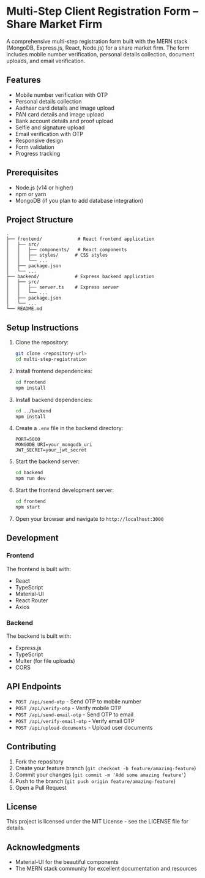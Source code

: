 # Multi-Step Client Registration Form – Share Market Firm

A comprehensive multi-step registration form built with the MERN stack (MongoDB, Express.js, React, Node.js) for a share market firm. The form includes mobile number verification, personal details collection, document uploads, and email verification.

## Features

- Mobile number verification with OTP
- Personal details collection
- Aadhaar card details and image upload
- PAN card details and image upload
- Bank account details and proof upload
- Selfie and signature upload
- Email verification with OTP
- Responsive design
- Form validation
- Progress tracking

## Prerequisites

- Node.js (v14 or higher)
- npm or yarn
- MongoDB (if you plan to add database integration)

## Project Structure

```
.
├── frontend/             # React frontend application
│   ├── src/
│   │   ├── components/   # React components
│   │   ├── styles/      # CSS styles
│   │   └── ...
│   ├── package.json
│   └── ...
├── backend/             # Express backend application
│   ├── src/
│   │   ├── server.ts    # Express server
│   │   └── ...
│   ├── package.json
│   └── ...
└── README.md
```

## Setup Instructions

1. Clone the repository:
   ```bash
   git clone <repository-url>
   cd multi-step-registration
   ```

2. Install frontend dependencies:
   ```bash
   cd frontend
   npm install
   ```

3. Install backend dependencies:
   ```bash
   cd ../backend
   npm install
   ```

4. Create a `.env` file in the backend directory:
   ```
   PORT=5000
   MONGODB_URI=your_mongodb_uri
   JWT_SECRET=your_jwt_secret
   ```

5. Start the backend server:
   ```bash
   cd backend
   npm run dev
   ```

6. Start the frontend development server:
   ```bash
   cd frontend
   npm start
   ```

7. Open your browser and navigate to `http://localhost:3000`

## Development

### Frontend

The frontend is built with:
- React
- TypeScript
- Material-UI
- React Router
- Axios

### Backend

The backend is built with:
- Express.js
- TypeScript
- Multer (for file uploads)
- CORS

## API Endpoints

- `POST /api/send-otp` - Send OTP to mobile number
- `POST /api/verify-otp` - Verify mobile OTP
- `POST /api/send-email-otp` - Send OTP to email
- `POST /api/verify-email-otp` - Verify email OTP
- `POST /api/upload-documents` - Upload user documents

## Contributing

1. Fork the repository
2. Create your feature branch (`git checkout -b feature/amazing-feature`)
3. Commit your changes (`git commit -m 'Add some amazing feature'`)
4. Push to the branch (`git push origin feature/amazing-feature`)
5. Open a Pull Request

## License

This project is licensed under the MIT License - see the LICENSE file for details.

## Acknowledgments

- Material-UI for the beautiful components
- The MERN stack community for excellent documentation and resources 